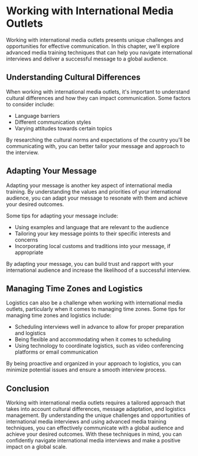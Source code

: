 Working with International Media Outlets
========================================================================================

Working with international media outlets presents unique challenges and opportunities for effective communication. In this chapter, we'll explore advanced media training techniques that can help you navigate international interviews and deliver a successful message to a global audience.

Understanding Cultural Differences
----------------------------------

When working with international media outlets, it's important to understand cultural differences and how they can impact communication. Some factors to consider include:

* Language barriers
* Different communication styles
* Varying attitudes towards certain topics

By researching the cultural norms and expectations of the country you'll be communicating with, you can better tailor your message and approach to the interview.

Adapting Your Message
---------------------

Adapting your message is another key aspect of international media training. By understanding the values and priorities of your international audience, you can adapt your message to resonate with them and achieve your desired outcomes.

Some tips for adapting your message include:

* Using examples and language that are relevant to the audience
* Tailoring your key message points to their specific interests and concerns
* Incorporating local customs and traditions into your message, if appropriate

By adapting your message, you can build trust and rapport with your international audience and increase the likelihood of a successful interview.

Managing Time Zones and Logistics
---------------------------------

Logistics can also be a challenge when working with international media outlets, particularly when it comes to managing time zones. Some tips for managing time zones and logistics include:

* Scheduling interviews well in advance to allow for proper preparation and logistics
* Being flexible and accommodating when it comes to scheduling
* Using technology to coordinate logistics, such as video conferencing platforms or email communication

By being proactive and organized in your approach to logistics, you can minimize potential issues and ensure a smooth interview process.

Conclusion
----------

Working with international media outlets requires a tailored approach that takes into account cultural differences, message adaptation, and logistics management. By understanding the unique challenges and opportunities of international media interviews and using advanced media training techniques, you can effectively communicate with a global audience and achieve your desired outcomes. With these techniques in mind, you can confidently navigate international media interviews and make a positive impact on a global scale.

